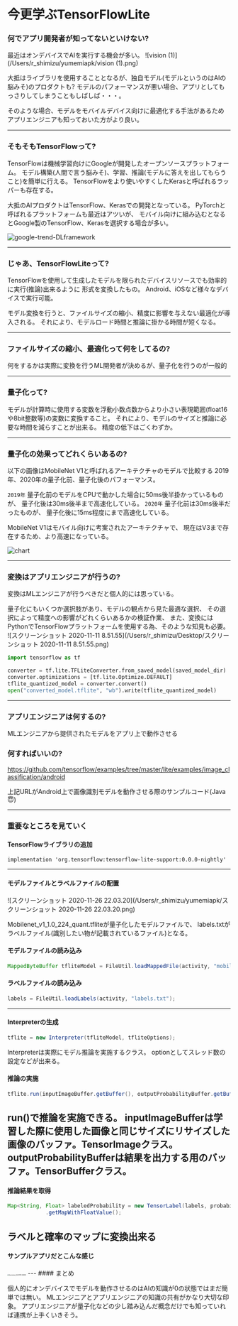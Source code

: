 # 今更学ぶTensorFlowLite



### 何でアプリ開発者が知ってないといけない?

最近はオンデバイスでAIを実行する機会が多い。
![vision (1)](/Users/r_shimizu/yumemiapk/vision (1).png)

大抵はライブラリを使用することとなるが、独自モデル(モデルというのはAIの脳みそ)のプロダクトも?
モデルのパフォーマンスが悪い場合、アプリとしてもっさりしてしまうこともしばしば・・・。

そのような場合、モデルをモバイルデバイス向けに最適化する手法があるため
アプリエンジニアも知っておいた方がより良い。

---

### そもそもTensorFlowって?

TensorFlowは機械学習向けにGoogleが開発したオープンソースプラットフォーム。
モデル構築(人間で言う脳みそ)、学習、推論(モデルに答えを出してもらうこと)を簡単に行える。
TensorFlowをより使いやすくしたKerasと呼ばれるラッパーも存在する。

大抵のAIプロダクトはTensorFlow、Kerasでの開発となっている。
PyTorchと呼ばれるプラットフォームも最近はアツいが、
モバイル向けに組み込むとなるとGoogle製のTensorFlow、Kerasを選択する場合が多い。

![google-trend-DLframework](/Users/r_shimizu/yumemiapk/google-trend-DLframework.png)

---

### じゃあ、TensorFlowLiteって?

TensorFlowを使用して生成したモデルを限られたデバイスリソースでも効率的に実行(推論)出来るように
形式を変換したもの。
Android、iOSなど様々なデバイスで実行可能。

モデル変換を行うと、ファイルサイズの縮小、精度に影響を与えない最適化が導入される。
それにより、モデルロード時間と推論に掛かる時間が短くなる。

---

### ファイルサイズの縮小、最適化って何をしてるの?

何をするかは実際に変換を行うML開発者が決めるが、量子化を行うのが一般的

---

### 量子化って?

モデルが計算時に使用する変数を浮動小数点数からより小さい表現範囲(float16や8bit整数等)の変数に変換すること。
それにより、モデルのサイズと推論に必要な時間を減らすことが出来る。
精度の低下はごくわずか。

---

### 量子化の効果ってどれくらいあるの?

以下の画像はMobileNet V1と呼ばれるアーキテクチャのモデルで比較する
2019年、2020年の量子化前、量子化後のパフォーマンス。

`2019年`
量子化前のモデルをCPUで動かした場合に50ms後半掛かっているものが、
量子化後は30ms後半まで高速化している。
`2020年`
量子化前は30ms後半だったものが、
量子化後に15ms程度にまで高速化している。

MobileNet V1はモバイル向けに考案されたアーキテクチャで、
現在はV3まで存在するため、より高速になっている。

![chart](/Users/r_shimizu/yumemiapk/chart.png)

---

### 変換はアプリエンジニアが行うの?

変換はMLエンジニアが行うべきだと個人的には思っている。

量子化にもいくつか選択肢があり、モデルの観点から見た最適な選択、
その選択によって精度への影響がどれくらいあるかの検証作業、
また、変換にはPythonでTensorFlowプラットフォームを使用する為、そのような知見も必要。
![スクリーンショット 2020-11-11 8.51.55](/Users/r_shimizu/Desktop/スクリーンショット 2020-11-11 8.51.55.png)


```python
import tensorflow as tf

converter = tf.lite.TFLiteConverter.from_saved_model(saved_model_dir)
converter.optimizations = [tf.lite.Optimize.DEFAULT]
tflite_quantized_model = converter.convert()
open("converted_model.tflite", "wb").write(tflite_quantized_model)
```

---

### アプリエンジニアは何するの?

MLエンジニアから提供されたモデルをアプリ上で動作させる



### 何すればいいの?

https://github.com/tensorflow/examples/tree/master/lite/examples/image_classification/android

上記URLがAndroid上で画像識別モデルを動作させる際のサンプルコード(Java😇)

---

### 重要なところを見ていく

#### TensorFlowライブラリの追加

```
implementation 'org.tensorflow:tensorflow-lite-support:0.0.0-nightly'
```

---

#### モデルファイルとラベルファイルの配置
![スクリーンショット 2020-11-26 22.03.20](/Users/r_shimizu/yumemiapk/スクリーンショット 2020-11-26 22.03.20.png)

Mobilenet_v1_1.0_224_quant.tfliteが量子化したモデルファイルで、
labels.txtがラベルファイル(識別したい物が記載されているファイル)となる。

#### モデルファイルの読み込み

```java
MappedByteBuffer tfliteModel = FileUtil.loadMappedFile(activity, "mobilenet_v1_1.0_224_quant.tflite");
```

#### ラベルファイルの読み込み

```java
labels = FileUtil.loadLabels(activity, "labels.txt");
```
---
#### Interpreterの生成

```java
tflite = new Interpreter(tfliteModel, tfliteOptions);
```

Interpreterは実際にモデル推論を実施するクラス。
optionとしてスレッド数の設定などが出来る。

#### 推論の実施

```java
tflite.run(inputImageBuffer.getBuffer(), outputProbabilityBuffer.getBuffer().rewind());
```

run()で推論を実施できる。
inputImageBufferは学習した際に使用した画像と同じサイズにリサイズした画像のバッファ。TensorImageクラス。
outputProbabilityBufferは結果を出力する用のバッファ。TensorBufferクラス。
---
#### 推論結果を取得

```java
Map<String, Float> labeledProbability = new TensorLabel(labels, probabilityProcessor.process(outputProbabilityBuffer))
            .getMapWithFloatValue();
```

ラベルと確率のマップに変換出来る
---
#### サンプルアプリだとこんな感じ

<img src="/Users/r_shimizu/yumemiapk/Screenshot_20201111-095910.png" alt="Screenshot_20201111-095910" style="zoom:20%;" />
---
#### まとめ

個人的にオンデバイスでモデルを動作させるのはAIの知識が0の状態ではまだ簡単では無い。
MLエンジニアとアプリエンジニアの知識の共有がかなり大切な印象。
アプリエンジニアが量子化などの少し踏み込んだ概念だけでも知っていれば連携が上手くいきそう。

